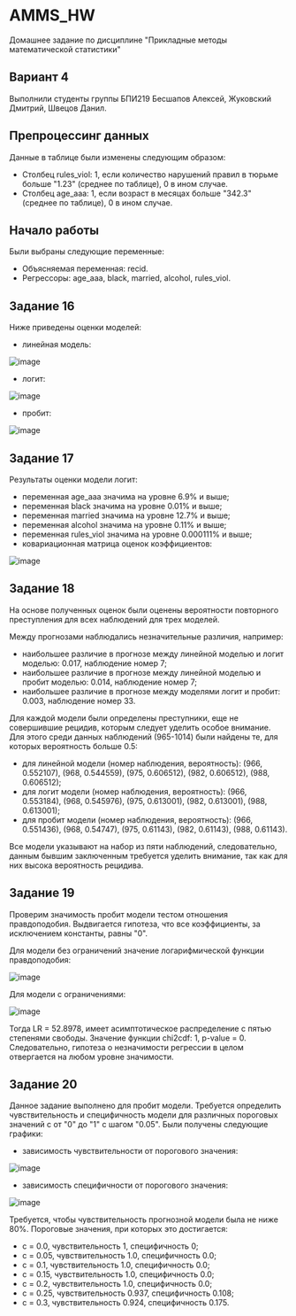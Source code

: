 # AMMS_HW
Домашнее задание по дисциплине "Прикладные методы математической статистики"
## Вариант 4

Выполнили студенты группы БПИ219 Бесшапов Алексей, Жуковский Дмитрий, Швецов Данил.

## Препроцессинг данных

Данные в таблице были изменены следующим образом:
- Столбец rules_viol: 1, если количество нарушений правил в тюрьме больше "1.23" (среднее по таблице), 0 в ином случае.
- Столбец age_aaa: 1, если возраст в месяцах больше "342.3" (среднее по таблице), 0 в ином случае.

## Начало работы

Были выбраны следующие переменные:
- Объясняемая переменная: recid.
- Регрессоры: age_aaa, black, married, alcohol, rules_viol.

## Задание 16

Ниже приведены оценки моделей:

- линейная модель:

![image](https://github.com/abesshapov/AMMS_HW/assets/45789410/66d0b168-f011-442c-93a7-4b57b94d9c36)

- логит:

![image](https://github.com/abesshapov/AMMS_HW/assets/45789410/352f3eb7-0db5-42ce-aecf-bcd4477b6d03)

- пробит:

![image](https://github.com/abesshapov/AMMS_HW/assets/45789410/2f2edbce-4eef-4884-b614-7109ecf49227)

## Задание 17

Результаты оценки модели логит:

- переменная age_aaa значима на уровне 6.9% и выше;
- переменная black значима на уровне 0.01% и выше;
- переменная married значима на уровне 12.7% и выше;
- переменная alcohol значима на уровне 0.11% и выше;
- переменная rules_viol значима на уровне 0.000111% и выше;
- ковариационная матрица оценок коэффициентов:

![image](https://github.com/abesshapov/AMMS_HW/assets/45789410/e83511f2-4700-44a3-98ce-101e6732a0ae)

## Задание 18

На основе полученных оценок были оценены вероятности повторного преступления для всех наблюдений для трех моделей. 

Между прогнозами наблюдались незначительные различия, например:
- наибольшее различие в прогнозе между линейной моделью и логит моделью: 0.017, наблюдение номер 7;
- наибольшее различие в прогнозе между линейной моделью и пробит моделью: 0.014, наблюдение номер 7;
- наибольшее различие в прогнозе между моделями логит и пробит: 0.003, наблюдение номер 33.

Для каждой модели были определены преступники, еще не совершившие рецидив, которым следует уделить особое внимание. Для этого среди данных наблюдений (965-1014) были найдены те, для которых вероятность больше 0.5:
- для линейной модели (номер наблюдения, вероятность): (966, 0.552107), (968, 0.544559), (975, 0.606512), (982, 0.606512), (988, 0.606512);
- для логит модели (номер наблюдения, вероятность): (966, 0.553184), (968, 0.545976), (975, 0.613001), (982, 0.613001), (988, 0.613001);
- для пробит модели (номер наблюдения, вероятность): (966, 0.551436), (968, 0.54747), (975, 0.61143), (982, 0.61143), (988, 0.61143).

Все модели указывают на набор из пяти наблюдений, следовательно, данным бывшим заключенным требуется уделить внимание, так как для них высока вероятность рецидива.

## Задание 19

Проверим значимость пробит модели тестом отношения правдоподобия. Выдвигается гипотеза, что все коэффициенты, за исключением константы, равны "0".  

Для модели без ограничений значение логарифмической функции правдоподобия:

![image](https://github.com/abesshapov/AMMS_HW/assets/45789410/8c2e495b-f342-4c12-b3e6-260edaaee15b)

Для модели с ограничениями:

![image](https://github.com/abesshapov/AMMS_HW/assets/45789410/cfc4d0e3-ac03-4388-9f1d-b68fe2a2c966)

Тогда LR = 52.8978, имеет асимптотическое распределение с пятью степенями свободы. Значение функции chi2cdf: 1, p-value = 0. Следовательно, гипотеза о незначимости регрессии в целом отвергается на любом уровне значимости.

## Задание 20

Данное задание выполнено для пробит модели. Требуется определить чувствительность и специфичность модели для различных пороговых значений с от "0" до "1" с шагом "0.05". Были получены следующие графики:

- зависимость чувствительности от порогового значения:

![image](https://github.com/abesshapov/AMMS_HW/assets/45789410/9da009fe-569b-4931-87c7-c13c5da9a4ea)

- зависимость специфичности от порогового значения:

![image](https://github.com/abesshapov/AMMS_HW/assets/45789410/a66e5a4f-f186-4a52-8a3a-279254faba49)

Требуется, чтобы чувствительность прогнозной модели была не ниже 80%. Пороговые значения, при которых это достигается:
- c = 0.0, чувствительность 1, специфичность 0;
- c = 0.05, чувствительность 1.0, специфичность 0.0;
- c = 0.1, чувствительность 1.0, специфичность 0.0;
- c = 0.15, чувствительность 1.0, специфичность 0.0;
- c = 0.2, чувствительность 1.0, специфичность 0.0;
- c = 0.25, чувствительность 0.937, специфичность 0.108;
- с = 0.3, чувствительность 0.924, специфичность 0.175.
